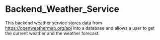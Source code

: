 # Backend_Weather_Service
This backend weather service stores data from  https://openweathermap.org/api into a database and allows a user to get the current weather and the weather forecast.
